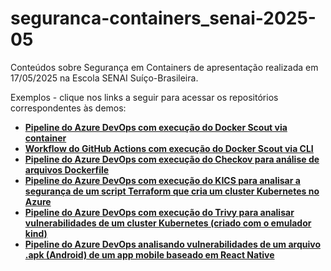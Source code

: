 # seguranca-containers_senai-2025-05
Conteúdos sobre Segurança em Containers de apresentação realizada em 17/05/2025 na Escola SENAI Suíço-Brasileira. 

Exemplos - clique nos links a seguir para acessar os repositórios correspondentes às demos:
- [**Pipeline do Azure DevOps com execução do Docker Scout via container**](https://github.com/renatogroffe/AzureDevOps-DockerScout_Container-DotNet6)
- [**Workflow do GitHub Actions com execução do Docker Scout via CLI**](https://github.com/renatogroffe/GitHubActions-DockerScout-DotNet6)
- [**Pipeline do Azure DevOps com execução do Checkov para análise de arquivos Dockerfile**](https://github.com/renatogroffe/AzureDevOps-Checkov-Dockerfile)
- [**Pipeline do Azure DevOps com execução do KICS para analisar a segurança de um script Terraform que cria um cluster Kubernetes no Azure**](https://github.com/renatogroffe/AzureDevOps-KICS-Terraform-AKS)
- [**Pipeline do Azure DevOps com execução do Trivy para analisar vulnerabilidades de um cluster Kubernetes (criado com o emulador kind)**](https://github.com/renatogroffe/AzureDevOps-Trivy-kind)
- [**Pipeline do Azure DevOps analisando vulnerabilidades de um arquivo .apk (Android) de um app mobile baseado em React Native**](https://github.com/renatogroffe/azurepipelines-reactnative-android-build-mobsf)

